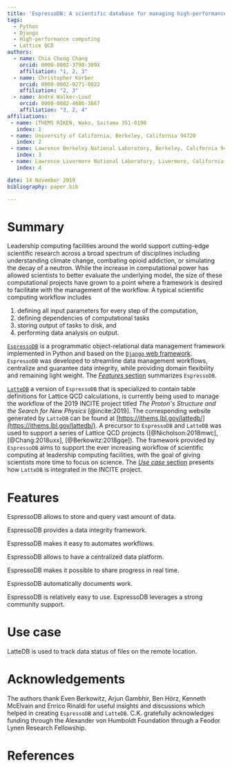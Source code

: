 ```yaml
---
title: 'EspressoDB: A scientific database for managing high-performance computing workflow'
tags:
  - Python
  - Django
  - High-performance computing
  - Lattice QCD
authors:
  - name: Chia Cheng Chang
    orcid: 0000-0002-3790-309X
    affiliation: "1, 2, 3"
  - name: Christopher Körber
    orcid: 0000-0002-9271-8022
    affiliation: "2, 3"
  - name: André Walker-Loud
    orcid: 0000-0002-4686-3667
    affiliation: "3, 2, 4"
affiliations:
 - name: iTHEMS RIKEN, Wako, Saitama 351-0198
   index: 1
 - name: University of California, Berkeley, California 94720
   index: 2
 - name: Lawrence Berkeley National Laboratory, Berkeley, California 94720
   index: 3
 - name: Lawrence Livermore National Laboratory, Livermore, California 94550
   index: 4

date: 14 November 2019
bibliography: paper.bib

---
```


# Summary

Leadership computing facilities around the world support cutting-edge scientific research across a broad spectrum of disciplines including understanding climate change, combating opioid addiction, or simulating the decay of a neutron.
While the increase in computational power has allowed scientists to better evaluate the
underlying model, the size of these computational projects have grown to a point where
a framework is desired to facilitate with the management of the workflow.
A typical scientific computing workflow includes

1. defining all input parameters for every step of the computation,
2. defining dependencies of computational tasks
3. storing output of tasks to disk, and
4. performing data analysis on output.

[``EspressoDB``](https://github.com/callat-qcd/espressodb/) is a programmatic object-relational data management framework implemented in Python and based on the [``Django`` web framework](https://www.djangoproject.com).
``EspressoDB`` was developed to streamline data management workflows, centralize and guarantee data integrity, while providing domain flexibility and remaining light weight.
The [*Features* section](#features) summarizes ``EspressoDB``.

[``LatteDB``](https://github.com/callat-qcd/lattedb/) a version of ``EspressoDB`` that is specialized to contain table definitions for Lattice QCD calculations, is currently being used to manage the workflow of the 2019 INCITE project titled *The Proton's Structure and the Search for New Physics* [@incite:2019].
The corresponding website generated by ``LatteDB`` can be found at [https://ithems.lbl.gov/lattedb/](https://ithems.lbl.gov/lattedb/).
A precursor to ``EspressoDB`` and ``LatteDB`` was used to support a series of Lattice QCD projects
([@Nicholson:2018mwc], [@Chang:2018uxx], [@Berkowitz:2018gqe]).
The framework provided by ``EspressoDB`` aims to support the ever increasing workflow of scientific computing at leadership computing facilities, with the goal of giving scientists more time to focus on science.
The [*Use case* section](#use-case) presents how ``LatteDB`` is integrated in the INCITE project.

# Features

EspressoDB allows to store and query vast amount of data.

EspressoDB provides a data integrity framework.

EspressoDB makes it easy to automates workflows.

EspressoDB allows to have a centralized data platform.

EspressoDB makes it possible to share progress in real time.

EspressoDB automatically documents work.

EspressoDB is relatively easy to use.
EspressoDB leverages a strong community support.

# Use case

LatteDB is used to track data status of files on the remote location.

# Acknowledgements

The authors thank Even Berkowitz, Arjun Gambhir, Ben Hörz,  Kenneth McElvain and Enrico Rinaldi for useful insights and discussions which helped in creating ``EspressoDB`` and ``LatteDB``.
C.K. gratefully acknowledges funding through the Alexander von Humboldt Foundation through a Feodor Lynen Research Fellowship.

# References
